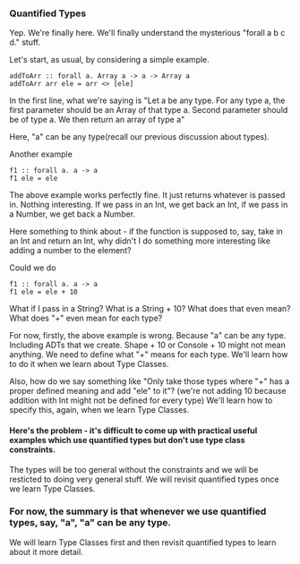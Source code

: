 ### Quantified Types

Yep. We're finally here. We'll finally understand the mysterious "forall a b c d." stuff.

Let's start, as usual, by considering a simple example.

```
addToArr :: forall a. Array a -> a -> Array a
addToArr arr ele = arr <> [ele]
```

In the first line, what we're saying is "Let a be any type. For any type a, the first parameter should be an Array of that type a. Second parameter should be of type a. We then return an array of type a"

Here, "a" can be any type(recall our previous discussion about types).

Another example

```
f1 :: forall a. a -> a
f1 ele = ele
```

The above example works perfectly fine. It just returns whatever is passed in. Nothing interesting. If we pass in an Int, we get back an Int, if we pass in a Number, we get back a Number.

Here something to think about - if the function is supposed to, say, take in an Int and return an Int, why didn't I do something more interesting like adding a number to the element?

Could we do
```
f1 :: forall a. a -> a
f1 ele = ele + 10
```

What if I pass in a String? What is a String + 10? What does that even mean? What does "+" even mean for each type?

For now, firstly, the above example is wrong. Because "a" can be any type. Including ADTs that we create. Shape + 10 or Console + 10 might not mean anything. We need to define what "+" means for each type. We'll learn how to do it when we learn about Type Classes.

Also, how do we say something like "Only take those types where "+" has a proper defined meaning and add "ele" to it"? (we're not adding 10 because addition with Int might not be defined for every type) We'll learn how to specify this, again, when we learn Type Classes.

#### Here's the problem - it's difficult to come up with practical useful examples which use quantified types but don't use type class constraints.
The types will be too general without the constraints and we will be resticted to doing very general stuff. We will revisit quantified types once we learn Type Classes.

### For now, the summary is that whenever we use quantified types, say, "a", "a" can be any type.

We will learn Type Classes first and then revisit quantified types to learn about it more detail.
